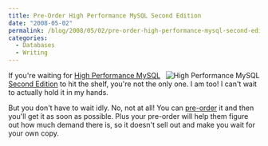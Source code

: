 ```yaml
---
title: Pre-Order High Performance MySQL Second Edition
date: "2008-05-02"
permalink: /blog/2008/05/02/pre-order-high-performance-mysql-second-edition/
categories:
  - Databases
  - Writing
---
```

[<img style="float:right" src='http://www.xaprb.com/media/2008/05/high_performance_mysql.jpg' alt='High Performance MySQL' />][1]

If you're waiting for [High Performance MySQL Second Edition][1] to hit the shelf, you're not the only one. I am too! I can't wait to actually hold it in my hands.

But you don't have to wait idly. No, not at all! You can [pre-order][1] it and then you'll get it as soon as possible. Plus your pre-order will help them figure out how much demand there is, so it doesn't sell out and make you wait for your own copy.

 [1]: http://www.amazon.com/gp/redirect.html%3FASIN=0596101716%26tag=xaprb-20%26lcode=xm2%26cID=2025%26ccmID=165953%26location=/o/ASIN/0596101716%253FSubscriptionId=1N9AHEAQ2F6SVD97BE02
